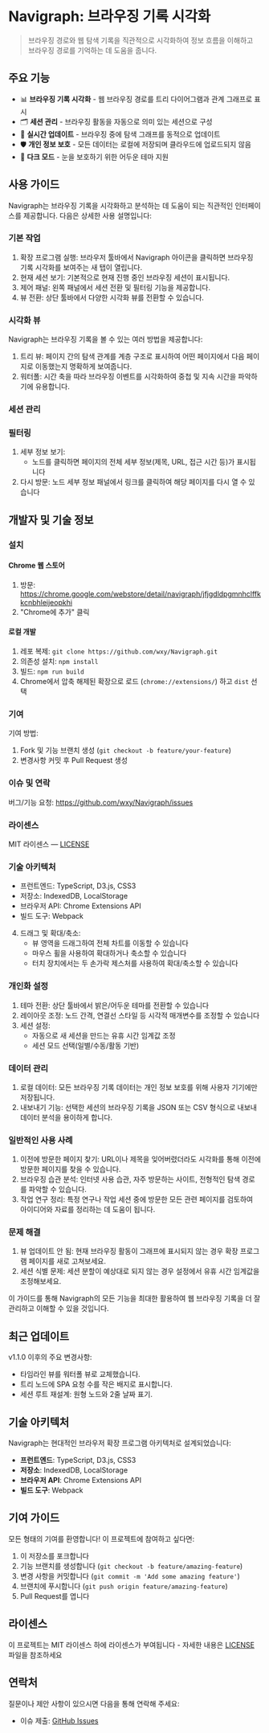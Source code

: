 Navigraph: 브라우징 기록 시각화
===

> 브라우징 경로와 웹 탐색 기록을 직관적으로 시각화하여 정보 흐름을 이해하고 브라우징 경로를 기억하는 데 도움을 줍니다.

## 주요 기능

- 📊 **브라우징 기록 시각화** - 웹 브라우징 경로를 트리 다이어그램과 관계 그래프로 표시
- 🗂️ **세션 관리** - 브라우징 활동을 자동으로 의미 있는 세션으로 구성
- 🔄 **실시간 업데이트** - 브라우징 중에 탐색 그래프를 동적으로 업데이트
- 🛡️ **개인 정보 보호** - 모든 데이터는 로컬에 저장되며 클라우드에 업로드되지 않음
- 🌙 **다크 모드** - 눈을 보호하기 위한 어두운 테마 지원



## 사용 가이드

Navigraph는 브라우징 기록을 시각화하고 분석하는 데 도움이 되는 직관적인 인터페이스를 제공합니다. 다음은 상세한 사용 설명입니다:

### 기본 작업

1. 확장 프로그램 실행: 브라우저 툴바에서 Navigraph 아이콘을 클릭하면 브라우징 기록 시각화를 보여주는 새 탭이 열립니다.
2. 현재 세션 보기: 기본적으로 현재 진행 중인 브라우징 세션이 표시됩니다.
3. 제어 패널: 왼쪽 패널에서 세션 전환 및 필터링 기능을 제공합니다.
4. 뷰 전환: 상단 툴바에서 다양한 시각화 뷰를 전환할 수 있습니다.

### 시각화 뷰

Navigraph는 브라우징 기록을 볼 수 있는 여러 방법을 제공합니다:

1. 트리 뷰: 페이지 간의 탐색 관계를 계층 구조로 표시하여 어떤 페이지에서 다음 페이지로 이동했는지 명확하게 보여줍니다.
2. 워터폴: 시간 축을 따라 브라우징 이벤트를 시각화하여 중첩 및 지속 시간을 파악하기에 유용합니다.

### 세션 관리

### 필터링

1. 세부 정보 보기:
   - 노드를 클릭하면 페이지의 전체 세부 정보(제목, URL, 접근 시간 등)가 표시됩니다
2. 다시 방문: 노드 세부 정보 패널에서 링크를 클릭하여 해당 페이지를 다시 열 수 있습니다
## 개발자 및 기술 정보

### 설치

#### Chrome 웹 스토어

1. 방문: https://chrome.google.com/webstore/detail/navigraph/jfjgdldpgmnhclffkkcnbhleijeopkhi
2. "Chrome에 추가" 클릭

#### 로컬 개발

1. 레포 복제: `git clone https://github.com/wxy/Navigraph.git`
2. 의존성 설치: `npm install`
3. 빌드: `npm run build`
4. Chrome에서 압축 해제된 확장으로 로드 (`chrome://extensions/`) 하고 `dist` 선택

### 기여

기여 방법:

1. Fork 및 기능 브랜치 생성 (`git checkout -b feature/your-feature`)
2. 변경사항 커밋 후 Pull Request 생성

### 이슈 및 연락

버그/기능 요청: https://github.com/wxy/Navigraph/issues

### 라이센스

MIT 라이센스 — [LICENSE](LICENSE)

### 기술 아키텍처

- 프런트엔드: TypeScript, D3.js, CSS3
- 저장소: IndexedDB, LocalStorage
- 브라우저 API: Chrome Extensions API
- 빌드 도구: Webpack
4. 드래그 및 확대/축소:
   - 뷰 영역을 드래그하여 전체 차트를 이동할 수 있습니다
   - 마우스 휠을 사용하여 확대하거나 축소할 수 있습니다
   - 터치 장치에서는 두 손가락 제스처를 사용하여 확대/축소할 수 있습니다

### 개인화 설정

1. 테마 전환: 상단 툴바에서 밝은/어두운 테마를 전환할 수 있습니다
2. 레이아웃 조정: 노드 간격, 연결선 스타일 등 시각적 매개변수를 조정할 수 있습니다
3. 세션 설정:
   - 자동으로 새 세션을 만드는 유휴 시간 임계값 조정
   - 세션 모드 선택(일별/수동/활동 기반)
  
### 데이터 관리

1. 로컬 데이터: 모든 브라우징 기록 데이터는 개인 정보 보호를 위해 사용자 기기에만 저장됩니다.
2. 내보내기 기능: 선택한 세션의 브라우징 기록을 JSON 또는 CSV 형식으로 내보내 데이터 분석을 용이하게 합니다.

### 일반적인 사용 사례

1. 이전에 방문한 페이지 찾기: URL이나 제목을 잊어버렸더라도 시각화를 통해 이전에 방문한 페이지를 찾을 수 있습니다.
2. 브라우징 습관 분석: 인터넷 사용 습관, 자주 방문하는 사이트, 전형적인 탐색 경로를 파악할 수 있습니다.
3. 작업 연구 정리: 특정 연구나 작업 세션 중에 방문한 모든 관련 페이지를 검토하여 아이디어와 자료를 정리하는 데 도움이 됩니다.

### 문제 해결

1. 뷰 업데이트 안 됨: 현재 브라우징 활동이 그래프에 표시되지 않는 경우 확장 프로그램 페이지를 새로 고쳐보세요.
2. 세션 식별 문제: 세션 분할이 예상대로 되지 않는 경우 설정에서 유휴 시간 임계값을 조정해보세요.

이 가이드를 통해 Navigraph의 모든 기능을 최대한 활용하여 웹 브라우징 기록을 더 잘 관리하고 이해할 수 있을 것입니다.

## 최근 업데이트

v1.1.0 이후의 주요 변경사항:

- 타임라인 뷰를 워터폴 뷰로 교체했습니다.
- 트리 노드에 SPA 요청 수를 작은 배지로 표시합니다.
- 세션 루트 재설계: 원형 노드와 2줄 날짜 표기.

## 기술 아키텍처

Navigraph는 현대적인 브라우저 확장 프로그램 아키텍처로 설계되었습니다:

- **프런트엔드**: TypeScript, D3.js, CSS3
- **저장소**: IndexedDB, LocalStorage
- **브라우저 API**: Chrome Extensions API
- **빌드 도구**: Webpack

## 기여 가이드

모든 형태의 기여를 환영합니다! 이 프로젝트에 참여하고 싶다면:

1. 이 저장소를 포크합니다
2. 기능 브랜치를 생성합니다 (`git checkout -b feature/amazing-feature`)
3. 변경 사항을 커밋합니다 (`git commit -m 'Add some amazing feature'`)
4. 브랜치에 푸시합니다 (`git push origin feature/amazing-feature`)
5. Pull Request를 엽니다

## 라이센스

이 프로젝트는 MIT 라이센스 하에 라이센스가 부여됩니다 - 자세한 내용은 [LICENSE](LICENSE) 파일을 참조하세요

## 연락처

질문이나 제안 사항이 있으시면 다음을 통해 연락해 주세요:

- 이슈 제출: [GitHub Issues](https://github.com/wxy/Navigraph/issues)